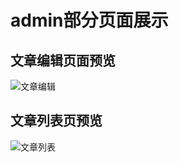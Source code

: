# admin部分页面展示   

## 文章编辑页面预览
![文章编辑](https://user-images.githubusercontent.com/49364130/224303309-16f64fe1-f903-4409-bfeb-5c019a481947.png)
## 文章列表页预览
![文章列表](https://user-images.githubusercontent.com/49364130/224304104-d987b2bc-fd52-4654-9680-955ffd5c5d67.png)
